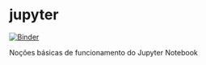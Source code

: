 # jupyter
[![Binder](https://mybinder.org/badge_logo.svg)](https://mybinder.org/v2/gh/ramarquesjr/jupyter/HEAD?urlpath=/tree/Slide.ipynb)

Noções básicas de funcionamento do Jupyter Notebook
